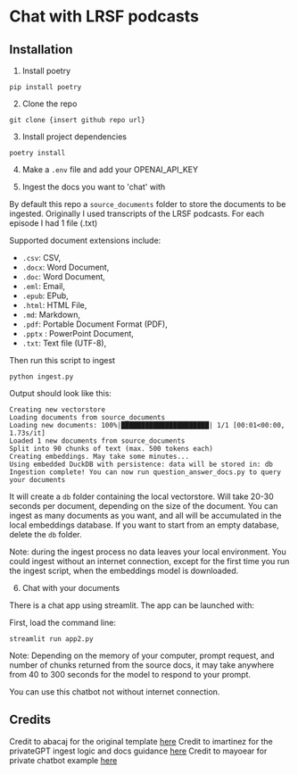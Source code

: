 # Chat with LRSF podcasts

## Installation

1. Install poetry

`pip install poetry`

2. Clone the repo

`git clone {insert github repo url}`

3. Install project dependencies

`poetry install`

4. Make a `.env` file and add your OPENAI_API_KEY

5. Ingest the docs you want to 'chat' with

By default this repo a `source_documents` folder to store the documents to be ingested. Originally I used transcripts of the LRSF podcasts. For each episode I had 1 file (.txt)

Supported document extensions include:

- `.csv`: CSV,
- `.docx`: Word Document,
- `.doc`: Word Document,
- `.eml`: Email,
- `.epub`: EPub,
- `.html`: HTML File,
- `.md`: Markdown,
- `.pdf`: Portable Document Format (PDF),
- `.pptx` : PowerPoint Document,
- `.txt`: Text file (UTF-8),

Then run this script to ingest

```shell
python ingest.py

```

Output should look like this:

```shell
Creating new vectorstore
Loading documents from source_documents
Loading new documents: 100%|██████████████████████| 1/1 [00:01<00:00,  1.73s/it]
Loaded 1 new documents from source_documents
Split into 90 chunks of text (max. 500 tokens each)
Creating embeddings. May take some minutes...
Using embedded DuckDB with persistence: data will be stored in: db
Ingestion complete! You can now run question_answer_docs.py to query your documents
```

It will create a `db` folder containing the local vectorstore. Will take 20-30 seconds per document, depending on the size of the document.
You can ingest as many documents as you want, and all will be accumulated in the local embeddings database.
If you want to start from an empty database, delete the `db` folder.

Note: during the ingest process no data leaves your local environment. You could ingest without an internet connection, except for the first time you run the ingest script, when the embeddings model is downloaded.

6. Chat with your documents

There is a chat app using streamlit. The app can be launched with:

First, load the command line:

```shell
streamlit run app2.py
```

Note: Depending on the memory of your computer, prompt request, and number of chunks returned from the source docs, it may take anywhere from 40 to 300 seconds for the model to respond to your prompt.

You can use this chatbot not without internet connection.

## Credits

Credit to abacaj for the original template [here](https://github.com/abacaj/mpt-30B-inference/tree/main)
Credit to imartinez for the privateGPT ingest logic and docs guidance [here](https://github.com/imartinez/privateGPT/blob/main/README.md?plain=1)
Credit to mayoear for private chatbot example [here](https://github.com/mayooear/private-chatbot-mpt30b-langchain)